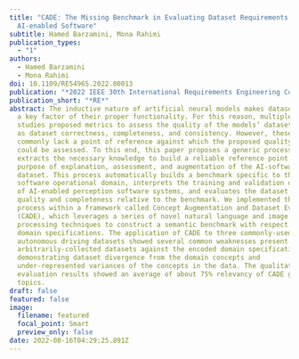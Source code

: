 ```yaml
---
title: "CADE: The Missing Benchmark in Evaluating Dataset Requirements of
  AI-enabled Software"
subtitle: Hamed Barzamini, Mona Rahimi
publication_types:
  - "1"
authors:
  - Hamed Barzamini
  - Mona Rahimi
doi: 10.1109/RE54965.2022.00013
publication: "*2022 IEEE 30th International Requirements Engineering Conference*"
publication_short: "*RE*"
abstract: The inductive nature of artificial neural models makes dataset quality
  a key factor of their proper functionality. For this reason, multiple research
  studies proposed metrics to assess the quality of the models’ datasets, such
  as dataset correctness, completeness, and consistency. However, these studies
  commonly lack a point of reference against which the proposed quality metrics
  could be assessed. To this end, this paper proposes a generic process that
  extracts the necessary knowledge to build a reliable reference point for the
  purpose of explanation, assessment, and augmentation of the AI-software
  dataset. This process automatically builds a benchmark specific to the
  software operational domain, interprets the training and validation datasets
  of AI-enabled perception software systems, and evaluates the dataset semantic
  quality and completeness relative to the benchmark. We implemented this
  process within a framework called Concept Augmentation and Dataset Evaluation
  (CADE), which leverages a series of novel natural language and image
  processing techniques to construct a semantic benchmark with respect to the
  domain specifications. The application of CADE to three commonly-used
  autonomous driving datasets showed several common weaknesses present in the
  arbitrarily-collected datasets against the encoded domain specifications,
  demonstrating dataset divergence from the domain concepts and
  under-represented variances of the concepts in the data. The qualitative
  evaluation results showed an average of about 75% relevancy of CADE generated
  topics.
draft: false
featured: false
image:
  filename: featured
  focal_point: Smart
  preview_only: false
date: 2022-08-16T04:29:25.891Z
---
```

